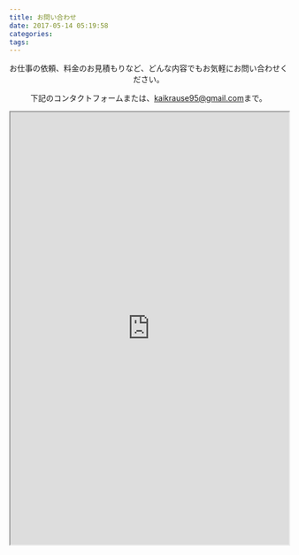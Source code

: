 ```yaml
---
title: お問い合わせ
date: 2017-05-14 05:19:58
categories:
tags:
---
```


<div style="text-align:center">
お仕事の依頼、料金のお見積もりなど、どんな内容でもお気軽にお問い合わせください。

下記のコンタクトフォームまたは、<a href="mailto:Kai Krause <kaikrause95@gmail.com>">kaikrause95@gmail.com</a>まで。
</div>

<iframe width="100%" height="782px" src="https://docs.google.com/forms/d/e/1FAIpQLSd1OZT_j7L_evWiJo7dscc0Rn6Z8OYgZVC7qZFEbGb5irmulA/viewform"></iframe>

